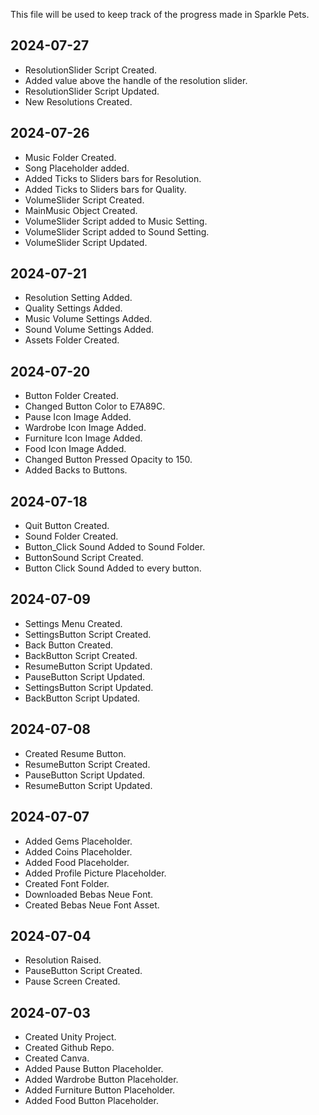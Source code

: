 This file will be used to keep track of the progress made in Sparkle Pets.

## 2024-07-27
* ResolutionSlider Script Created.
* Added value above the handle of the resolution slider.
* ResolutionSlider Script Updated.
* New Resolutions Created.

## 2024-07-26
* Music Folder Created.
* Song Placeholder added.
* Added Ticks to Sliders bars for Resolution.
* Added Ticks to Sliders bars for Quality.
* VolumeSlider Script Created.
* MainMusic Object Created.
* VolumeSlider Script added to Music Setting.
* VolumeSlider Script added to Sound Setting.
* VolumeSlider Script Updated.

## 2024-07-21
* Resolution Setting Added.
* Quality Settings Added.
* Music Volume Settings Added.
* Sound Volume Settings Added.
* Assets Folder Created.

## 2024-07-20
* Button Folder Created.
* Changed Button Color to E7A89C.
* Pause Icon Image Added.
* Wardrobe Icon Image Added.
* Furniture Icon Image Added.
* Food Icon Image Added.
* Changed Button Pressed Opacity to 150.
* Added Backs to Buttons.

## 2024-07-18
* Quit Button Created.
* Sound Folder Created.
* Button_Click Sound Added to Sound Folder.
* ButtonSound Script Created.
* Button Click Sound Added to every button.

## 2024-07-09
* Settings Menu Created.
* SettingsButton Script Created.
* Back Button Created.
* BackButton Script Created.
* ResumeButton Script Updated.
* PauseButton Script Updated.
* SettingsButton Script Updated.
* BackButton Script Updated.

## 2024-07-08
* Created Resume Button.
* ResumeButton Script Created.
* PauseButton Script Updated.
* ResumeButton Script Updated.

## 2024-07-07
* Added Gems Placeholder.
* Added Coins Placeholder.
* Added Food Placeholder.
* Added Profile Picture Placeholder.
* Created Font Folder.
* Downloaded Bebas Neue Font.
* Created Bebas Neue Font Asset.

## 2024-07-04
* Resolution Raised.
* PauseButton Script Created.
* Pause Screen Created.

## 2024-07-03
* Created Unity Project.
* Created Github Repo.
* Created Canva.
* Added Pause Button Placeholder.
* Added Wardrobe Button Placeholder.
* Added Furniture Button Placeholder.
* Added Food Button Placeholder.
